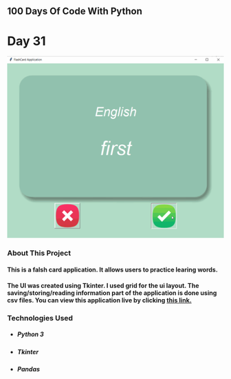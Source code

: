 ## 100 Days Of Code With Python

# Day 31

<p align="Left">
  <img src="./Project-Sample.gif" width="700px">
</p>

### About This Project

#### This is a falsh card application. It allows users to practice learing words.

#### The UI was created using Tkinter. I used grid for the ui layout. The saving/storing/reading information part of the application is done using csv files. You can view this application live by clicking [this link.](https://repl.it/@ArisRoutsis/FlashCard-Application#main.py)

### Technologies Used

- ##### Python 3
- ##### Tkinter
- ##### Pandas
